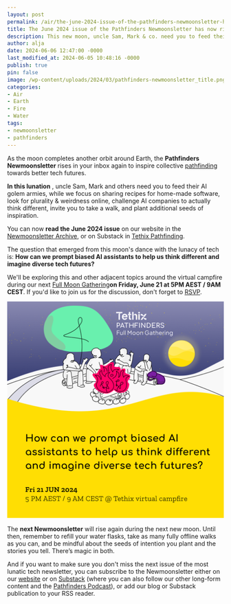 ```yaml
---
layout: post
permalink: /air/the-june-2024-issue-of-the-pathfinders-newmoonsletter-has-now-risen/
title: The June 2024 issue of the Pathfinders Newmoonsletter has now risen
description: This new moon, uncle Sam, Mark & co. need you to feed their AI golem armies, while we share recipes for home-made software, look for plurality & weirdness online, challenge AI companies to think different,...
author: alja
date: 2024-06-06 12:47:00 -0000
last_modified_at: 2024-06-05 10:48:16 -0000
publish: true
pin: false
image: /wp-content/uploads/2024/03/pathfinders-newmoonsletter_title.png
categories:
- Air
- Earth
- Fire
- Water
tags:
- newmoonsletter
- pathfinders
---
```

As the moon completes another orbit around Earth, the **Pathfinders Newmoonsletter** rises in your inbox again to inspire collective [pathfinding](https://tethix.co/pathfinders) towards better tech futures.

**In this lunation** , uncle Sam, Mark and others need you to feed their AI golem armies, while we focus on sharing recipes for home-made software, look for plurality & weirdness online, challenge AI companies to actually think different, invite you to take a walk, and plant additional seeds of inspiration.

You can now **read the June 2024 issue** on our website in the [Newmoonsletter Archive](https://tethix.co/pathfinders/#newmoonsletter-archive), or on Substack in [Tethix Pathfinding](https://tethix.substack.com/s/pathfinders-newmoonsletter).

The question that emerged from this moon's dance with the lunacy of tech is: **How can we prompt biased AI assistants to help us think different and imagine diverse tech futures?**

We'll be exploring this and other adjacent topics around the virtual campfire during our next [Full Moon Gathering](https://tethix.co/pathfinders/#full-moon)**on Friday, June 21 at 5PM AEST / 9AM CEST**. If you'd like to join us for the discussion, don't forget to [RSVP](https://lu.ma/jgzxt4ks).

[![](/wp-content/uploads/2024/06/pathfinders-full-moon-gathering_2024-06-21.png)](https://lu.ma/jgzxt4ks)

The **next Newmoonsletter** will rise again during the next new moon. Until then, remember to refill your water flasks, take as many fully offline walks as you can, and be mindful about the seeds of intention you plant and the stories you tell. There’s magic in both.

And if you want to make sure you don't miss the next issue of the most lunatic tech newsletter, you can subscribe to the Newmoonsletter either on our [website](https://tethix.co/pathfinders/#subscribe) or on [Substack](https://tethix.substack.com/) (where you can also follow our other long-form content and the [Pathfinders Podcast](https://tethix.co/pathfinders/#podcast)), or add our blog or Substack publication to your RSS reader.
